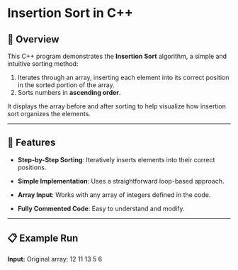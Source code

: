 # Insertion Sort in C++

## 📌 Overview

This C++ program demonstrates the **Insertion Sort** algorithm, a simple and intuitive sorting method:

1. Iterates through an array, inserting each element into its correct position in the sorted portion of the array.
2. Sorts numbers in **ascending order**.

It displays the array before and after sorting to help visualize how insertion sort organizes the elements.

---

## 🔧 Features

- **Step-by-Step Sorting**: Iteratively inserts elements into their correct positions.

* **Simple Implementation**: Uses a straightforward loop-based approach.

* **Array Input**: Works with any array of integers defined in the code.

* **Fully Commented Code**: Easy to understand and modify.

---

## 📋 Example Run

**Input:**
Original array:
12 11 13 5 6
